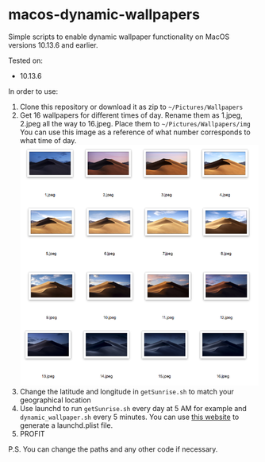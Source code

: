 # macos-dynamic-wallpapers
Simple scripts to enable dynamic wallpaper functionality on MacOS versions 10.13.6 and earlier.

Tested on:
- 10.13.6

In order to use:
1. Clone this repository or download it as zip to `~/Pictures/Wallpapers`
2. Get 16 wallpapers for different times of day. Rename them as 1.jpeg, 2.jpeg all the way to 16.jpeg. Place them to `~/Pictures/Wallpapers/img`
You can use this image as a reference of what number corresponds to what time of day.
![this image](res/example.png)
4. Change the latitude and longitude in `getSunrise.sh` to match your geographical location
5. Use launchd to run `getSunrise.sh` every day at 5 AM for example and `dynamic_wallpaper.sh` every 5 minutes. You can use [this website](http://launched.zerowidth.com/) to generate a launchd.plist file.
6. PROFIT

P.S. You can change the paths and any other code if necessary.
